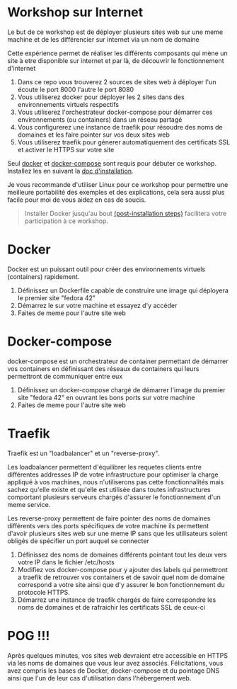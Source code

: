 # Workshop sur Internet

Le but de ce workshop est de déployer plusieurs sites web sur une meme machine et de les différencier sur internet via un nom de domaine

Cette expérience permet de réaliser les différents composants qui mène un site à etre disponible sur internet et par là, de découvrir le fonctionnement d'internet

1. Dans ce repo vous trouverez 2 sources de sites web à déployer l'un écoute le port 8000 l'autre le port 8080
2. Vous utiliserez docker pour déployer les 2 sites dans des environnements virtuels respectifs
3. Vous utiliserez l'orchestrateur docker-compose pour démarrer ces environnements (ou containers) dans un réseau partagé
4. Vous configurerez une instance de traefik pour résoudre des noms de domaines et les faire pointer sur vos deux sites web
5. Vous utiliserez traefik pour génerer automatiquement des certificats SSL et activer le HTTPS sur votre site

Seul [docker](https://docs.docker.com/get-started/overview/) et [docker-compose](https://docs.docker.com/compose/) sont requis pour débuter ce workshop. Installez les en suivant la [doc d'installation](https://docs.docker.com/get-docker/).

Je vous recommande d'utiliser Linux pour ce workshop pour permettre une meilleure portabilité des exemples et des explications, cela sera aussi plus facile pour moi de vous aidez en cas de soucis.

> Installer Docker jusqu'au bout [(post-installation steps)](https://docs.docker.com/engine/install/linux-postinstall/) facilitera votre participation à ce workshop.

# Docker

Docker est un puissant outil pour créer des environnements virtuels (containers) rapidement.

1. Définissez un Dockerfile capable de construire une image qui déployera le premier site "fedora 42"
2. Démarrez le sur votre machine et essayez d'y accéder
3. Faites de meme pour l'autre site web

# Docker-compose

docker-compose est un orchestrateur de container permettant de démarrer vos containers en définissant des réseaux de containers qui leurs permettront de communiquer entre eux

1. Définissez un docker-compose chargé de démarrer l'image du premier site "fedora 42" en ouvrant les bons ports sur votre machine
2. Faites de meme pour l'autre site web

# Traefik

Traefik est un "loadbalancer" et un "reverse-proxy".

Les loadbalancer permettent d'équilibrer les requetes clients entre différentes addresses IP de votre infrastructure pour optimiser la charge appliqué à vos machines, nous n'utiliserons pas cette fonctionnalités mais sachez qu'elle existe et qu'elle est utilisée dans toutes infrastructures comportant plusieurs serveurs chargés d'assurer le fonctionnement d'un meme service.

Les reverse-proxy permettent de faire pointer des noms de domaines différents vers des ports spécifiques de votre machine ils permettent d'avoir plusieurs sites web sur une meme IP sans que les utilisateurs soient obligés de spécifier un port auquel se connecter

1. Définissez des noms de domaines différents pointant tout les deux vers votre IP dans le fichier /etc/hosts
2. Modifiez vos docker-compose pour y ajouter des labels qui permettront a traefik de retrouver vos containers et de savoir quel nom de domaine correspond a votre site ainsi que d'y assurer le bon fonctionnement du protocole HTTPS.
3. Démarrez une instance de traefik chargés de faire correspondre les noms de domaines et de rafraichir les certificats SSL de ceux-ci

# POG !!!

Après quelques minutes, vos sites web devraient etre accessible en HTTPS via les noms de domaines que vous leur avez associés. Félicitations, vous avez compris les bases de Docker, docker-compose et du pointage DNS ainsi que l'un de leur cas d'utilisation dans l'hébergement web.
